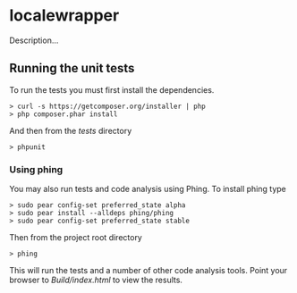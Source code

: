 # localewrapper

Description...


## Running the unit tests

To run the tests you must first install the dependencies.

    > curl -s https://getcomposer.org/installer | php
    > php composer.phar install

And then from the *tests* directory

    > phpunit

### Using phing

You may also run tests and code analysis using Phing. To install phing type

    > sudo pear config-set preferred_state alpha
    > sudo pear install --alldeps phing/phing
    > sudo pear config-set preferred_state stable

Then from the project root directory

    > phing

This will run the tests and a number of other code analysis tools. Point your
browser to *Build/index.html* to view the results.
